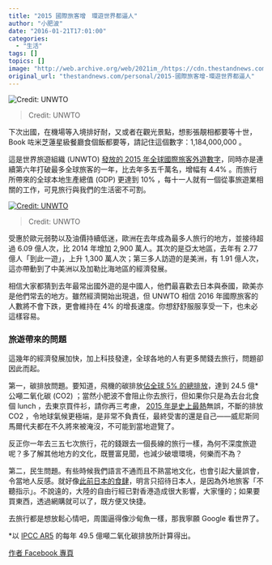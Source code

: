 ```yaml
---
title: "2015 國際旅客增　環遊世界都逼人"
author: "小肥波"
date: "2016-01-21T17:01:00"
categories:
  - "生活"
tags: []
topics: []
image: "http://web.archive.org/web/2021im_/https://cdn.thestandnews.com/media/photos/cache/arrivals2016_en_shared_Km0ni_1200x0.jpg"
original_url: "thestandnews.com/personal/2015-國際旅客增-環遊世界都逼人"
---
```

![Credit: UNWTO](http://web.archive.org/web/2021im_/https://cdn.thestandnews.com/media/photos/cache/arrivals2016_en_shared_Km0ni_1200x0.jpg)

> Credit: UNWTO

下次出國，在機場等入境排好耐，又或者在觀光景點，想影張靚相都要等十世，Book 咗米芝蓮星級餐廳食個飯都要等，請記住這個數字：1,184,000,000 。

這是世界旅遊組織 (UNWTO) [發放的 2015 年全球國際旅客外遊數字](http://web.archive.org/web/20210623181553/http://media.unwto.org/press-release/2016-01-18/international-tourist-arrivals-4-reach-record-12-billion-2015)，同時亦是連續第六年打破最多全球旅客的一年，比去年多五千萬名，增幅有 4.4% 。而旅行所帶來的全球本地生產總值 (GDP) 更達到 10% ，每十一人就有一個從事旅遊業相關的工作，可見旅行與我們的生活密不可割。

[![Credit: UNWTO ](http://web.archive.org/web/2021im_/https://cdn.thestandnews.com/media/photos/cache/whyt_en_2016_JwVBf_1200x0.jpg)](http://web.archive.org/web/20210623181553/https://cdn.thestandnews.com/media/photos/cache/whyt_en_2016_JwVBf_1200x0.jpg)

> Credit: UNWTO

受惠於歐元弱勢以及油價持續低迷，歐洲在去年成為最多人旅行的地方，並接待超過 6.09 億人次，比 2014 年增加 2,900 萬人。其次的是亞太地區，去年有 2.77 億人「到此一遊」，上升 1,300 萬人次；第三多人訪遊的是美洲，有 1.91 億人次，這亦帶動到了中美洲以及加勒比海地區的經濟發展。

相信大家都猜到去年最常出國外遊的是中國人，他們最喜歡去日本與泰國，歐美亦是他們常去的地方。雖然經濟開始出現退，但 UNWTO 相信 2016 年國際旅客的人數將不會下跌，更會維持在 4% 的增長速度。你想舒舒服服享受一下，也未必這樣容易。

### 旅遊帶來的問題

這幾年的經濟發展加快，加上科技發達，全球各地的人有更多閒錢去旅行，問題卻因此而起。

第一，碳排放問題。要知道，飛機的碳排放[佔全球 5% 的總排放](http://web.archive.org/web/20210623181553/http://money.cnn.com/2015/12/11/news/cop21-3-polluters-not-on-agenda/)，達到 24.5 億\*公噸二氧化碳 (CO2) ；當然小肥波不會阻止你去旅行，但如果你只是為去台北食個 lunch ，去東京買件衫，請你再三考慮， [2015 年是史上最熱](../../nature/nasa-noaa-%E8%81%AF%E5%90%88%E5%AE%A3%E4%BD%88-2015-%E5%B9%B4%E6%AD%B7%E4%BE%86%E6%9C%80%E7%86%B1/)無誤，不斷的排放 CO2 ，令地球氣候更極端，是非常不負責任，最終受害的還是自己——威尼斯同馬爾代夫都在不久將來被淹沒，不可能到當地遊覽了。

反正你一年去三五七次旅行，花的錢跟去一個長線的旅行一樣，為何不深度旅遊呢？多了解其他地方的文化，既豐富見聞，也減少破壞環境，何樂而不為？

第二，民生問題。有些時候我們語言不通而且不熟當地文化，也會引起大量誤會，令當地人反感。就好像[此前日本的食肆](http://web.archive.org/web/20210623181553/http://hk.apple.nextmedia.com/realtime/10793140/20140428/52426135)，明言只招待日本人，是因為外地旅客「不聽指示」。不說遠的，大陸的自由行經已對香港造成很大影響，大家懂的；如果要買東西，透過網購就可以了，既方便又快捷。

去旅行都是想放鬆心情吧，周圍逼得像沙甸魚一樣，那我寧願 Google 看世界了。

\*以 [IPCC AR5](http://web.archive.org/web/20210623181553/https://www.ipcc.ch/pdf/assessment-report/ar5/syr/AR5_SYR_FINAL_SPM.pdf) 的每年 49.5 億噸二氧化碳排放所計算得出。

[作者 Facebook 專頁](http://web.archive.org/web/20210623181553/https://www.facebook.com/siufeiball/)